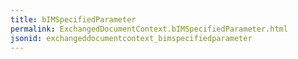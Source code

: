 ```yaml
---
title: bIMSpecifiedParameter
permalink: ExchangedDocumentContext.bIMSpecifiedParameter.html
jsonid: exchangeddocumentcontext_bimspecifiedparameter
---
```

